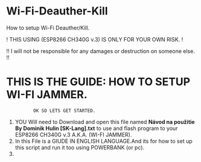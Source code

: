 # Wi-Fi-Deauther-Kill
How to setup Wi-Fi Deauther/Kill.

! THIS USING (ESP8266 CH340G v.3) IS ONLY FOR YOUR OWN RISK. !

!! I will not be responsible for any damages or destruction on someone else. !!

#  THIS IS THE GUIDE: HOW TO SETUP WI-FI JAMMER. 
              OK SO LETS GET STARTED.

1.  YOU Will need to Download and open this file named **Návod na použitie By Dominik Hulin [SK-Lang].txt** to use and flash program to your ESP8266 CH340G v.3 A.K.A.  (WI-FI JAMMER).
2.  In this File is a GIUDE IN ENGLISH LANGUAGE.And its for how to set up this script and run it too using POWERBANK (or pc).
3.  
